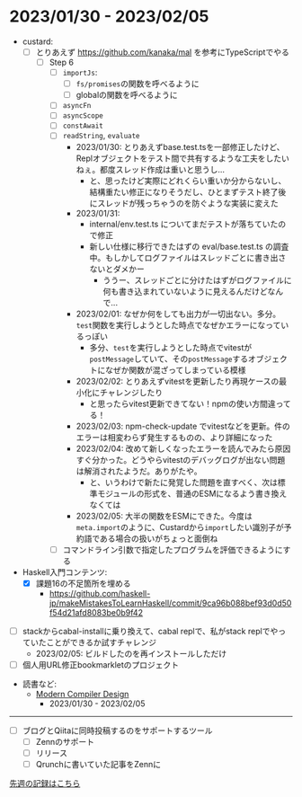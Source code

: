 # 2023/01/30 - 2023/02/05

- custard:
    - [ ] とりあえず <https://github.com/kanaka/mal> を参考にTypeScriptでやる
        - [ ] Step 6
            - [ ] `importJs`:
                - [ ] `fs/promises`の関数を呼べるように
                - [ ] globalの関数を呼べるように
            - [ ] `asyncFn`
            - [ ] `asyncScope`
            - [ ] `constAwait`
            - [ ] `readString`, `evaluate`
                - 2023/01/30: とりあえずbase.test.tsを一部修正したけど、Replオブジェクトをテスト間で共有するような工夫をしたいねぇ。都度スレッド作成は重いと思うし...
                    - と、思ったけど実際にどれくらい重いか分からないし、結構重たい修正になりそうだし、ひとまずテスト終了後にスレッドが残っちゃうのを防ぐような実装に変えた
                - 2023/01/31:
                    - internal/env.test.ts についてまだテストが落ちていたので修正
                    - 新しい仕様に移行できたはずの eval/base.test.ts の調査中。もしかしてログファイルはスレッドごとに書き出さないとダメかー
                        - ううー、スレッドごとに分けたはずがログファイルに何も書き込まれていないように見えるんだけどなんで...
                - 2023/02/01: なぜか何をしても出力が一切出ない。多分。`test`関数を実行しようとした時点でなぜかエラーになっているっぽい
                    - 多分、`test`を実行しようとした時点でvitestが`postMessage`していて、その`postMessage`するオブジェクトになぜか関数が混ざってしまっている模様
                - 2023/02/02: とりあえずvitestを更新したり再現ケースの最小化にチャレンジしたり
                    - と思ったらvitest更新できてない！npmの使い方間違ってる！
                - 2023/02/03: npm-check-update でvitestなどを更新。件のエラーは相変わらず発生するものの、より詳細になった
                - 2023/02/04: 改めて新しくなったエラーを読んでみたら原因すぐ分かった。どうやらvitestのデバッグログが出ない問題は解消されたようだ。ありがたや。
                    - と、いうわけで新たに発覚した問題を直すべく、次は標準モジュールの形式を、普通のESMになるよう書き換えなくては
                - 2023/02/05: 大半の関数をESMにできた。今度は`meta.import`のように、Custardから`import`したい識別子が予約語である場合の扱いがちょっと面倒ね
            - [ ] コマンドライン引数で指定したプログラムを評価できるようにする
- Haskell入門コンテンツ:
    - [x] 課題16の不足箇所を埋める
        - <https://github.com/haskell-jp/makeMistakesToLearnHaskell/commit/9ca96b088bef93d0d50f54d21afd8083be0b9f42>
- [ ] stackからcabal-installに乗り換えて、cabal replで、私がstack replでやっていたことができるか試すチャレンジ
    - 2023/02/05: ビルドしたのを再インストールしただけ
- [ ] 個人用URL修正bookmarkletのプロジェクト
- 読書など:
    - [Modern Compiler Design](https://www.springer.com/jp/book/9781461446989)
        - 2023/01/30 - 2023/02/05

------

- [ ] ブログとQiitaに同時投稿するのをサポートするツール
    - [ ] Zennのサポート
    - [ ] リリース
    - [ ] Qrunchに書いていた記事をZennに

[先週の記録はこちら](https://github.com/igrep/daily-commits/blob/e998db763b6afb7ad3a92b7e90b181989cdb5ad8/yesterday.md)
